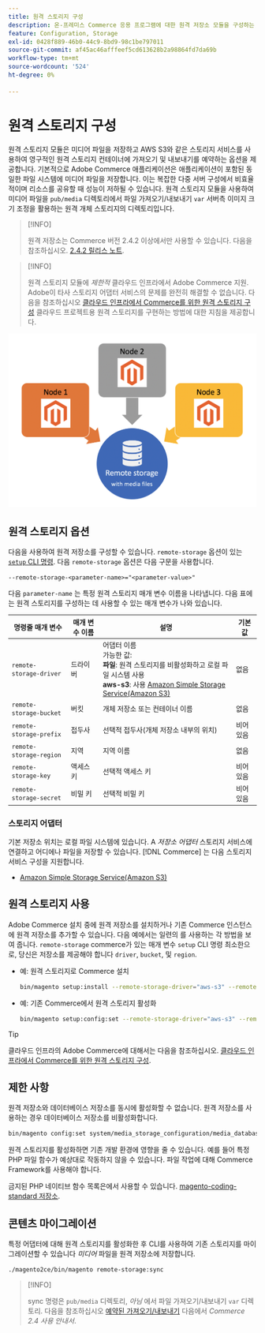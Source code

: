 ```yaml
---
title: 원격 스토리지 구성
description: 온-프레미스 Commerce 응용 프로그램에 대한 원격 저장소 모듈을 구성하는 방법에 대해 알아봅니다.
feature: Configuration, Storage
exl-id: 0428f889-46b0-44c9-8bd9-98c1be797011
source-git-commit: af45ac46afffeef5cd613628b2a98864fd7da69b
workflow-type: tm+mt
source-wordcount: '524'
ht-degree: 0%

---
```


# 원격 스토리지 구성

원격 스토리지 모듈은 미디어 파일을 저장하고 AWS S3와 같은 스토리지 서비스를 사용하여 영구적인 원격 스토리지 컨테이너에 가져오기 및 내보내기를 예약하는 옵션을 제공합니다. 기본적으로 Adobe Commerce 애플리케이션은 애플리케이션이 포함된 동일한 파일 시스템에 미디어 파일을 저장합니다. 이는 복잡한 다중 서버 구성에서 비효율적이며 리소스를 공유할 때 성능이 저하될 수 있습니다. 원격 스토리지 모듈을 사용하여 미디어 파일을 `pub/media` 디렉토리에서 파일 가져오기/내보내기 `var` 서버측 이미지 크기 조정을 활용하는 원격 개체 스토리지의 디렉토리입니다.

>[!INFO]
>
>원격 저장소는 Commerce 버전 2.4.2 이상에서만 사용할 수 있습니다. 다음을 참조하십시오. [2.4.2 릴리스 노트](https://devdocs.magento.com/guides/v2.4/release-notes/open-source-2-4-2.html).

>[!INFO]
>
>원격 스토리지 모듈에 _제한적_ 클라우드 인프라에서 Adobe Commerce 지원. Adobe이 타사 스토리지 어댑터 서비스의 문제를 완전히 해결할 수 없습니다. 다음을 참조하십시오 [클라우드 인프라에서 Commerce를 위한 원격 스토리지 구성](cloud-support.md) 클라우드 프로젝트용 원격 스토리지를 구현하는 방법에 대한 지침을 제공합니다.

![스키마 이미지](../../assets/configuration/remote-storage-schema.png)

## 원격 스토리지 옵션

다음을 사용하여 원격 저장소를 구성할 수 있습니다. `remote-storage` 옵션이 있는 [`setup` CLI 명령](../../installation/tutorials/deployment.md). 다음 `remote-storage` 옵션은 다음 구문을 사용합니다.

```text
--remote-storage-<parameter-name>="<parameter-value>"
```

다음 `parameter-name` 는 특정 원격 스토리지 매개 변수 이름을 나타냅니다. 다음 표에는 원격 스토리지를 구성하는 데 사용할 수 있는 매개 변수가 나와 있습니다.

| 명령줄 매개 변수 | 매개 변수 이름 | 설명 | 기본값 |
|--- |--- |--- |--- |
| `remote-storage-driver` | 드라이버 | 어댑터 이름<br>가능한 값:<br>**파일**: 원격 스토리지를 비활성화하고 로컬 파일 시스템 사용&#x200B;<br>**aws-s3**: 사용 [Amazon Simple Storage Service(Amazon S3)](remote-storage-aws-s3.md) | 없음 |
| `remote-storage-bucket` | 버킷 | 개체 저장소 또는 컨테이너 이름 | 없음 |
| `remote-storage-prefix` | 접두사 | 선택적 접두사(개체 저장소 내부의 위치) | 비어 있음 |
| `remote-storage-region` | 지역 | 지역 이름 | 없음 |
| `remote-storage-key` | 액세스 키 | 선택적 액세스 키 | 비어 있음 |
| `remote-storage-secret` | 비밀 키 | 선택적 비밀 키 | 비어 있음 |

### 스토리지 어댑터

기본 저장소 위치는 로컬 파일 시스템에 있습니다. A _저장소 어댑터_ 스토리지 서비스에 연결하고 어디에나 파일을 저장할 수 있습니다. [!DNL Commerce] 는 다음 스토리지 서비스 구성을 지원합니다.

- [Amazon Simple Storage Service(Amazon S3)](remote-storage-aws-s3.md)

## 원격 스토리지 사용

Adobe Commerce 설치 중에 원격 저장소를 설치하거나 기존 Commerce 인스턴스에 원격 저장소를 추가할 수 있습니다. 다음 예에서는 일련의 를 사용하는 각 방법을 보여 줍니다. `remote-storage` commerce가 있는 매개 변수 `setup` CLI 명령 최소한으로, 당신은 저장소를 제공해야 합니다 `driver`, `bucket`, 및 `region`.

- 예: 원격 스토리지로 Commerce 설치

   ```bash
   bin/magento setup:install --remote-storage-driver="aws-s3" --remote-storage-bucket="myBucket" --remote-storage-region="us-east-1"
   ```

- 예: 기존 Commerce에서 원격 스토리지 활성화

   ```bash
   bin/magento setup:config:set --remote-storage-driver="aws-s3" --remote-storage-bucket="myBucket" --remote-storage-region="us-east-1"
   ```

>[!TIP]
>
>클라우드 인프라의 Adobe Commerce에 대해서는 다음을 참조하십시오. [클라우드 인프라에서 Commerce를 위한 원격 스토리지 구성](cloud-support.md).

## 제한 사항

원격 저장소와 데이터베이스 저장소를 동시에 활성화할 수 없습니다. 원격 저장소를 사용하는 경우 데이터베이스 저장소를 비활성화합니다.

```bash
bin/magento config:set system/media_storage_configuration/media_database 0
```

원격 스토리지를 활성화하면 기존 개발 환경에 영향을 줄 수 있습니다. 예를 들어 특정 PHP 파일 함수가 예상대로 작동하지 않을 수 있습니다. 파일 작업에 대해 Commerce Framework를 사용해야 합니다.

금지된 PHP 네이티브 함수 목록은에서 사용할 수 있습니다. [magento-coding-standard 저장소][code-standard].

## 콘텐츠 마이그레이션

특정 어댑터에 대해 원격 스토리지를 활성화한 후 CLI를 사용하여 기존 스토리지를 마이그레이션할 수 있습니다 _미디어_ 파일을 원격 저장소에 저장합니다.

```bash
./magento2ce/bin/magento remote-storage:sync
```

>[!INFO]
>
>sync 명령은 `pub/media` 디렉토리, _아님_ 에서 파일 가져오기/내보내기 `var` 디렉토리. 다음을 참조하십시오 [예약된 가져오기/내보내기][import-export] 다음에서 _Commerce 2.4 사용 안내서_.

<!-- link definitions -->

[import-export]: https://docs.magento.com/user-guide/system/data-scheduled-import-export.html
[code-standard]: https://github.com/magento/magento-coding-standard/blob/develop/Magento2/Sniffs/Functions/DiscouragedFunctionSniff.php
